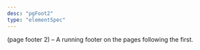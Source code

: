 ```yaml
---
desc: "pgFoot2"
type: "elementSpec"
---
```


(page footer 2) – A running footer on the pages following the first.